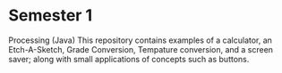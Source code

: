 # Semester 1
Processing (Java)
This repository contains examples of a calculator, an Etch-A-Sketch, Grade Conversion, Tempature conversion, and a screen saver; along with small applications of concepts such as buttons.

